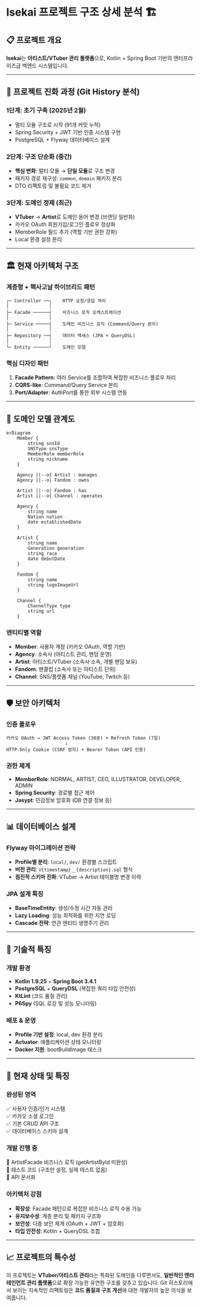# **Isekai 프로젝트 구조 상세 분석** 🏗️

## 📋 **프로젝트 개요**
**Isekai**는 **아티스트/VTuber 관리 플랫폼**으로, Kotlin + Spring Boot 기반의 엔터프라이즈급 백엔드 시스템입니다.

---

## 🔄 **프로젝트 진화 과정 (Git History 분석)**

### **1단계: 초기 구축 (2025년 2월)**
- 멀티 모듈 구조로 시작 (91개 커밋 누적)
- Spring Security + JWT 기반 인증 시스템 구현
- PostgreSQL + Flyway 데이터베이스 설계

### **2단계: 구조 단순화 (중간)**
- **핵심 변화**: 멀티 모듈 → **단일 모듈**로 구조 변경
- 패키지 경로 재구성: `common`, `domain` 패키지 분리
- DTO 리팩토링 및 불필요 코드 제거

### **3단계: 도메인 정제 (최근)**
- **VTuber** → **Artist**로 도메인 용어 변경 (브랜딩 일반화)
- 카카오 OAuth 회원가입/로그인 플로우 정상화
- MemberRole 필드 추가 (역할 기반 권한 강화)
- Local 환경 설정 분리

---

## 🏛️ **현재 아키텍처 구조**

### **계층형 + 헥사고날 하이브리드 패턴**
```
┌─ Controller ──┐    HTTP 요청/응답 처리
│               │
├─ Facade ──────┤    비즈니스 로직 오케스트레이션
│               │
├─ Service ─────┤    도메인 비즈니스 로직 (Command/Query 분리)
│               │
├─ Repository ──┤    데이터 액세스 (JPA + QueryDSL)
│               │
└─ Entity ──────┘    도메인 모델
```

### **핵심 디자인 패턴**
1. **Facade Pattern**: 여러 Service를 조합하여 복잡한 비즈니스 플로우 처리
2. **CQRS-like**: Command/Query Service 분리
3. **Port/Adapter**: AuthPort를 통한 외부 시스템 연동

---

## 🎯 **도메인 모델 관계도**

```mermaid
erDiagram
    Member {
        string snsId
        SNSType snsType
        MemberRole memberRole
        string nickname
    }
    
    Agency ||--o{ Artist : manages
    Agency ||--o| Fandom : owns
    
    Artist ||--o| Fandom : has
    Artist ||--o{ Channel : operates
    
    Agency {
        string name
        Nation nation
        date establishedDate
    }
    
    Artist {
        string name
        Generation generation
        string race
        date debutDate
    }
    
    Fandom {
        string name
        string logoImageUrl
    }
    
    Channel {
        ChannelType type
        string url
    }
```

### **엔티티별 역할**
- **Member**: 사용자 계정 (카카오 OAuth, 역할 기반)
- **Agency**: 소속사 (아티스트 관리, 팬덤 운영)
- **Artist**: 아티스트/VTuber (소속사 소속, 개별 팬덤 보유)
- **Fandom**: 팬클럽 (소속사 또는 아티스트 단위)
- **Channel**: SNS/플랫폼 채널 (YouTube, Twitch 등)

---

## 🛡️ **보안 아키텍처**

### **인증 플로우**
```
카카오 OAuth → JWT Access Token (30분) + Refresh Token (7일)
                      ↓
HTTP-Only Cookie (CSRF 방지) + Bearer Token (API 인증)
```

### **권한 체계**
- **MemberRole**: NORMAL, ARTIST, CEO, ILLUSTRATOR, DEVELOPER, ADMIN
- **Spring Security**: 경로별 접근 제어
- **Jasypt**: 민감정보 암호화 (DB 연결 정보 등)

---

## 📊 **데이터베이스 설계**

### **Flyway 마이그레이션 전략**
- **Profile별 분리**: `local/`, `dev/` 환경별 스크립트
- **버전 관리**: `V{timestamp}__{description}.sql` 형식
- **점진적 스키마 진화**: VTuber → Artist 테이블명 변경 이력

### **JPA 설계 특징**
- **BaseTimeEntity**: 생성/수정 시간 자동 관리
- **Lazy Loading**: 성능 최적화를 위한 지연 로딩
- **Cascade 전략**: 연관 엔티티 생명주기 관리

---

## 🔧 **기술적 특징**

### **개발 환경**
- **Kotlin 1.9.25** + **Spring Boot 3.4.1**
- **PostgreSQL** + **QueryDSL** (복잡한 쿼리 타입 안전성)
- **KtLint** (코드 품질 관리)
- **P6Spy** (SQL 로깅 및 성능 모니터링)

### **배포 & 운영**
- **Profile 기반 설정**: local, dev 환경 분리
- **Actuator**: 애플리케이션 상태 모니터링
- **Docker 지원**: bootBuildImage 태스크

---

## 🚧 **현재 상태 및 특징**

### **완성된 영역**
✅ 사용자 인증/인가 시스템  
✅ 카카오 소셜 로그인  
✅ 기본 CRUD API 구조  
✅ 데이터베이스 스키마 설계  

### **개발 진행 중**
🔄 ArtistFacade 비즈니스 로직 (getArtistById 미완성)  
🔄 테스트 코드 (구조만 설정, 실제 테스트 없음)  
🔄 API 문서화

### **아키텍처 강점**
- **확장성**: Facade 패턴으로 복잡한 비즈니스 로직 수용 가능
- **유지보수성**: 계층 분리 및 패키지 구조화
- **보안성**: 다층 보안 체계 (OAuth + JWT + 암호화)
- **타입 안전성**: Kotlin + QueryDSL 조합

---

## 📈 **프로젝트의 특수성**

이 프로젝트는 **VTuber/아티스트 관리**라는 특화된 도메인을 다루면서도, **일반적인 엔터테인먼트 관리 플랫폼**으로 확장 가능한 유연한 구조를 갖추고 있습니다. Git 히스토리에서 보이는 지속적인 리팩토링은 **코드 품질과 구조 개선**에 대한 개발자의 높은 의식을 보여줍니다.